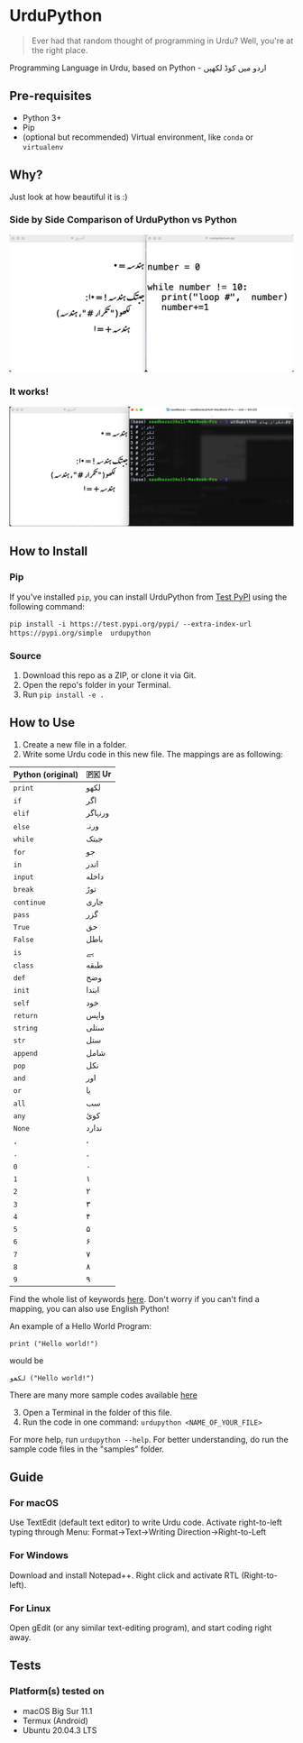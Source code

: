 # UrduPython
> Ever had that random thought of programming in Urdu? Well, you're at the right place.

Programming Language in Urdu, based on Python - اردو میں کوڈ لکھیں

## Pre-requisites
- Python 3+
- Pip
- (optional but recommended) Virtual environment, like ```conda``` or ```virtualenv```

## Why?
Just look at how beautiful it is :)

### Side by Side Comparison of UrduPython vs Python
![Side by side comparison of UrduPython vs Python](./images/side-by-side-loop-code.png)

### It works!
![Running UrduPython code](./images/urdupython-loop-running-example.png)

## How to Install
### Pip
If you've installed ```pip```, you can install UrduPython from [Test PyPI](https://test.pypi.org/project/urdupython/) using the following command:
```
pip install -i https://test.pypi.org/pypi/ --extra-index-url https://pypi.org/simple  urdupython
```

### Source
1. Download this repo as a ZIP, or clone it via Git.
2. Open the repo's folder in your Terminal.
3. Run ```pip install -e .```

## How to Use
1. Create a new file in a folder.
2. Write some Urdu code in this new file.
The mappings are as following:

| Python (original)   | 🇵🇰 Ur          |
| -------------       | ------------- |
|    ```print```             |       لکھو|
|    ```if```                |       اگر|
|    ```elif```              |       ورنہاگر|
|    ```else```              |       ورنہ|
|    ```while```             |       جبتک|
|    ```for```               |       جو|
|    ```in```               |       اندر|
|    ```input```             |       داخله|
|    ```break```             |       توڑ|
|    ```continue```          |       جاری|
|    ```pass```              |       گزر|
|    ```True```              |       حق|
|    ```False```             |       باطل|
|    ```is```                |       ہے|
|    ```class```             |       طبقه|
|    ```def```               |       وضح|
|    ```init```              |       ابتدا|
|    ```self```              |       خود|
|    ```return```            |       واپس|
|    ```string```            |       ستلی|
|    ```str```               |   ستل|
|    ```append```                |   شامل|
|    ```pop```               |   نکل|
|    ```and```               |   اور|
|    ```or```                   |   یا|
|    ```all```               |   سب|
|    ```any```               |   کوئ|
|    ```None```              |   ندارد
|    ```,```                |       ،       |
|    ```.```                |       ۔|
|    ```0```                 |       ۰|
|    ```1```                 |       ۱|
|    ```2```                 |       ۲|
|    ```3```                 |       ۳|
|    ```4```                 |       ۴|
|    ```5```                 |       ۵|
|    ```6```                 |       ۶|
|    ```7```                 |       ۷|
|    ```8```                 |       ۸|
|    ```9```                 |       ۹|

Find the whole list of keywords [here](./urdupython/languages/ur/ur_native.lang.yaml). Don't worry if you can't find a mapping, you can also use English Python!

An example of a Hello World Program:
```
print ("Hello world!")
```
would be
```
لکھو ("Hello world!")
```
There are many more sample codes available [here](./urdupython/samples)

3. Open a Terminal in the folder of this file.
4. Run the code in one command: ```urdupython <NAME_OF_YOUR_FILE>```

For more help, run ```urdupython --help```. For better understanding, do run the sample code files in the "samples" folder.

## Guide
### For macOS
Use TextEdit (default text editor) to write Urdu code. Activate right-to-left typing through Menu: Format->Text->Writing Direction->Right-to-Left

### For Windows
Download and install Notepad++. Right click and activate RTL (Right-to-left).

### For Linux
Open gEdit (or any similar text-editing program), and start coding right away.

## Tests
### Platform(s) tested on
- macOS Big Sur 11.1
- Termux (Android)
- Ubuntu 20.04.3 LTS
